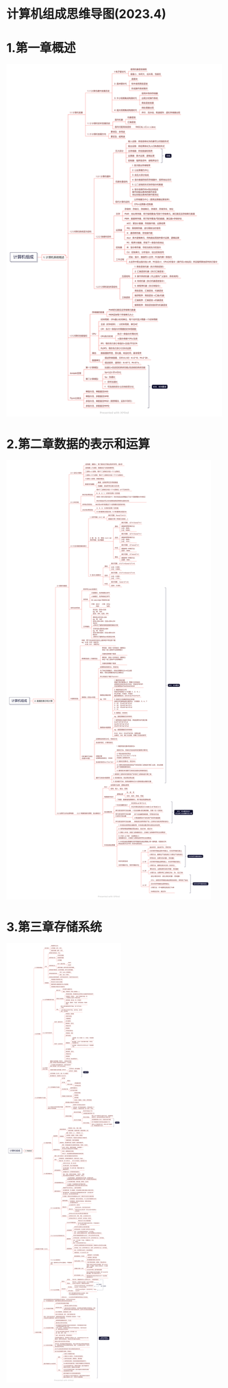 # 计算机组成思维导图(2023.4)

# 1.第一章概述

![Image text](./%E8%AE%A1%E7%AE%97%E6%9C%BA%E7%BB%84%E6%88%90%E7%AC%AC%E4%B8%80%E7%AB%A0%E6%A6%82%E8%BF%B0.png)

# 2.第二章数据的表示和运算

![Image text](./%E8%AE%A1%E7%AE%97%E6%9C%BA%E7%BB%84%E6%88%90%E7%AC%AC%E4%BA%8C%E7%AB%A0%E6%95%B0%E6%8D%AE%E7%9A%84%E8%A1%A8%E7%A4%BA%E5%92%8C%E8%BF%90%E7%AE%97.png)

# 3.第三章存储系统
![Image text](./%E8%AE%A1%E7%AE%97%E6%9C%BA%E7%BB%84%E6%88%90%E7%AC%AC%E4%B8%89%E7%AB%A0%E5%AD%98%E5%82%A8%E7%B3%BB%E7%BB%9F.png)